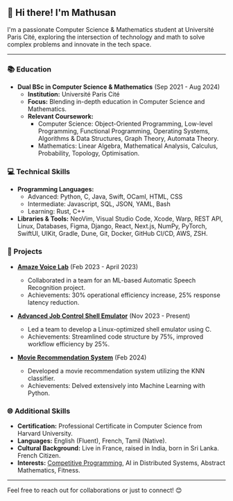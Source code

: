 ## 👋 Hi there! I'm Mathusan

I'm a passionate Computer Science & Mathematics student at Université Paris Cité, exploring the intersection of technology and math to solve complex problems and innovate in the tech space.

---

### 📚 Education

- **Dual BSc in Computer Science & Mathematics** (Sep 2021 - Aug 2024)
  - **Institution:** Université Paris Cité
  - **Focus:** Blending in-depth education in Computer Science and Mathematics.
  - **Relevant Coursework:**
    - Computer Science: Object-Oriented Programming, Low-level Programming, Functional Programming, Operating Systems, Algorithms & Data Structures, Graph Theory, Automata Theory.
    - Mathematics: Linear Algebra, Mathematical Analysis, Calculus, Probability, Topology, Optimisation.

### 💻 Technical Skills

- **Programming Languages:**
  - Advanced: Python, C, Java, Swift, OCaml, HTML, CSS
  - Intermediate: Javascript, SQL, JSON, YAML, Bash
  - Learning: Rust, C++
- **Libraries & Tools:** NeoVim, Visual Studio Code, Xcode, Warp, REST API, Linux, Databases, Figma, Django, React, Next.js, NumPy, PyTorch, SwiftUI, UIKit, Gradle, Dune, Git, Docker, GitHub CI/CD, AWS, ZSH.

### 🌟 Projects

- **[Amaze Voice Lab](https://github.com/mathusanMe/Amaze-Voice-Lab)** (Feb 2023 - April 2023)
  - Collaborated in a team for an ML-based Automatic Speech Recognition project.
  - Achievements: 30% operational efficiency increase, 25% response latency reduction.

- **[Advanced Job Control Shell Emulator](https://github.com/mathusanMe/Job-Control-Shell-Emulator)** (Nov 2023 - Present)
  - Led a team to develop a Linux-optimized shell emulator using C.
  - Achievements: Streamlined code structure by 75%, improved workflow efficiency by 25%.

- **[Movie Recommendation System](https://github.com/mathusanMe/Movie-Recommendation-System)** (Feb 2024)
  - Developed a movie recommendation system utilizing the KNN classifier.
  - Achievements: Delved extensively into Machine Learning with Python.

### 🌐 Additional Skills

- **Certification:** Professional Certificate in Computer Science from Harvard University.
- **Languages:** English (Fluent), French, Tamil (Native).
- **Cultural Background:** Live in France, raised in India, born in Sri Lanka. French Citizen.
- **Interests:** [Competitive Programming](https://github.com/mathusanMe/LeetCode), AI in Distributed Systems, Abstract Mathematics, Fitness.

---

Feel free to reach out for collaborations or just to connect! 😊
